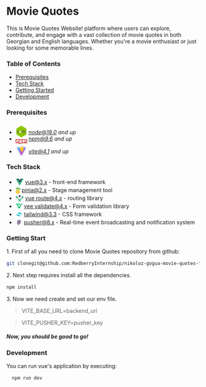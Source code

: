 # Movie Quotes
This is Movie Quotes Website! platform where users can explore, contribute, and engage with a vast collection of movie quotes in both Georgian and English languages. Whether you're a movie enthusiast or just looking for some memorable lines.
### Table of Contents
* [Prerequisites](#prerequisites)
* [Tech Stack](#tech-stack)
* [Getting Started](#getting-start)
* [Development](#development)


### Prerequisites

* <img src="readme/assets/node.png"  height="30" style="position: relative; top: 8px" /> *node@18.0 and up*
* <img src="readme/assets/npm.png" width="30" style="position: relative; top: 8px" /> *npm@9.6 and up*
* <img src="readme/assets/vite.png" width="30" style="position: relative; top: 8px" /> *vite@4.1 and up*


### Tech Stack
* <img src="readme/assets/vue.png" height="18" style="position: relative; top: 4px" /> [vue@3.x](https://vuejs.org/guide/introduction.html) - front-end framework
* <img src="readme/assets/pinia.png" height="18" style="position: relative; top: 4px" /> [pinia@2.x](https://pinia.vuejs.org/core-concepts/actions.html) - Stage management tool
* <img src="readme/assets/vue-route.png" height="18" style="position: relative; top: 4px" /> [vue route@4.x](https://router.vuejs.org/introduction.html) - routing library
* <img src="readme/assets/validate.png" height="18" style="position: relative; top: 4px" /> [vee validate@4.x](https://vee-validate.logaretm.com/v4/guide/overview/) - Form validation library
* <img src="readme/assets/tailwind.png" height="18" style="position: relative; top: 4px" /> [tailwind@3.3](https://tailwindcss.com/docs/guides/vite#vue) - CSS framework
* <img src="readme/assets/pusher.png" height="18" style="position: relative; top: 4px" /> [pusher@8.x](https://pusher.com/docs/) - Real-time event broadcasting and notification system



### Getting Start

1\. First of all you need to clone Movie Quotes repository from github:
```sh
git clonegit@github.com:RedberryInternship/nikoloz-gogua-movie-quotes-front.git
```
2\. Next step requires install all the dependencies.

```sh
npm install
```
3\. Now we need create and  set our env file.

>VITE_BASE_URL=backend_url

>VITE_PUSHER_KEY=pusher_key


##### Now, you should be good to go!


### Development

You can run vue's application by executing:

```sh
  npm run dev
```




